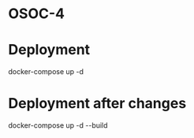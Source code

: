 # OSOC-4

# Deployment

docker-compose up -d

# Deployment after changes

docker-compose up -d --build

